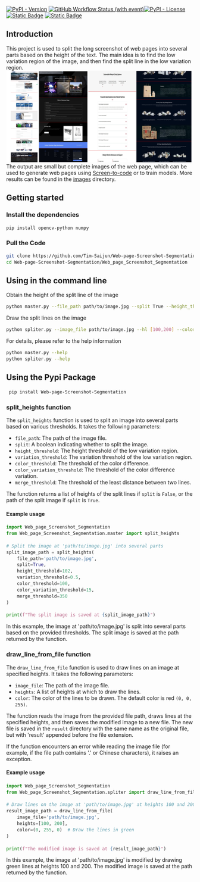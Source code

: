 [![PyPI - Version](https://img.shields.io/pypi/v/Web_page_Screenshot_Segmentation)](https://pypi.org/project/Web_page_Screenshot_Segmentation/) [![GitHub Workflow Status (with event)](https://img.shields.io/github/actions/workflow/status/Tim-Saijun/Web-page-Screenshot-Segmentation/python-publish.yml)](https://github.com/Tim-Saijun/Web-page-Screenshot-Segmentation/actions/workflows/python-publish.yml)[![PyPI - License](https://img.shields.io/pypi/l/Web_page_Screenshot_Segmentation)](https://pypi.org/project/Web_page_Screenshot_Segmentation/)   [![Static Badge](https://img.shields.io/badge/%E7%AE%80%E4%BD%93%E4%B8%AD%E6%96%87-8A2BE2)](README-ZH.md) [![Static Badge](https://img.shields.io/badge/English-blue)](README.md)

## Introduction
This project is used to split the long screenshot of web pages into several parts based on the height of the text. The main idea is to find the low variation region of the image, and then find the split line in the low variation region. 
![The Red lines are split lines ](images/demo.png)
The output are small but complete images of the web page, which can be used to generate web pages using [Screen-to-code](https://github.com/abi/screenshot-to-code) or to train models.
More results can be found in the [images](images) directory.

## Getting started
### Install the dependencies
```
pip install opencv-python numpy
```
### Pull the Code
```bash
git clone https://github.com/Tim-Saijun/Web-page-Screenshot-Segmentation.git
cd Web-page-Screenshot-Segmentation/Web_page_Screenshot_Segmentation
```

## Using in the command line
Obtain the height of the split line of the image
```bash
python master.py --file_path path/to/image.jpg --split True --height_threshold 102 --variation_threshold 0.5 --color_threshold 100 --color_variation_threshold 15 --merge_threshold 350
```
Draw the split lines on the image
```bash
python spliter.py --image_file path/to/image.jpg --hl [100,200] --color (0,255,0)
```
For details, please refer to the help information
```bash
python master.py --help
python spliter.py --help
```

## Using the Pypi Package
```bash
 pip install Web-page-Screenshot-Segmentation
```
 
### split_heights function

The `split_heights` function is used to split an image into several parts based on various thresholds. It takes the following parameters:

- `file_path`: The path of the image file.
- `split`: A boolean indicating whether to split the image.
- `height_threshold`: The height threshold of the low variation region.
- `variation_threshold`: The variation threshold of the low variation region.
- `color_threshold`: The threshold of the color difference.
- `color_variation_threshold`: The threshold of the color difference variation.
- `merge_threshold`: The threshold of the least distance between two lines.

The function returns a list of heights of the split lines if `split` is `False`, or the path of the split image if `split` is `True`.

#### Example usage

```python
import Web_page_Screenshot_Segmentation
from Web_page_Screenshot_Segmentation.master import split_heights

# Split the image at 'path/to/image.jpg' into several parts
split_image_path = split_heights(
    file_path='path/to/image.jpg',
    split=True,
    height_threshold=102,
    variation_threshold=0.5,
    color_threshold=100,
    color_variation_threshold=15,
    merge_threshold=350
)

print(f"The split image is saved at {split_image_path}")
```

In this example, the image at 'path/to/image.jpg' is split into several parts based on the provided thresholds. The split image is saved at the path returned by the function.


### draw_line_from_file function

The `draw_line_from_file` function is used to draw lines on an image at specified heights. It takes the following parameters:

- `image_file`: The path of the image file.
- `heights`: A list of heights at which to draw the lines.
- `color`: The color of the lines to be drawn. The default color is red `(0, 0, 255)`.

The function reads the image from the provided file path, draws lines at the specified heights, and then saves the modified image to a new file. The new file is saved in the `result` directory with the same name as the original file, but with 'result' appended before the file extension.

If the function encounters an error while reading the image file (for example, if the file path contains '.' or Chinese characters), it raises an exception.

#### Example usage

```python
import Web_page_Screenshot_Segmentation
from Web_page_Screenshot_Segmentation.spliter import draw_line_from_file

# Draw lines on the image at 'path/to/image.jpg' at heights 100 and 200
result_image_path = draw_line_from_file(
    image_file='path/to/image.jpg',
    heights=[100, 200],
    color=(0, 255, 0)  # Draw the lines in green
)

print(f"The modified image is saved at {result_image_path}")
```

In this example, the image at 'path/to/image.jpg' is modified by drawing green lines at heights 100 and 200. The modified image is saved at the path returned by the function.


